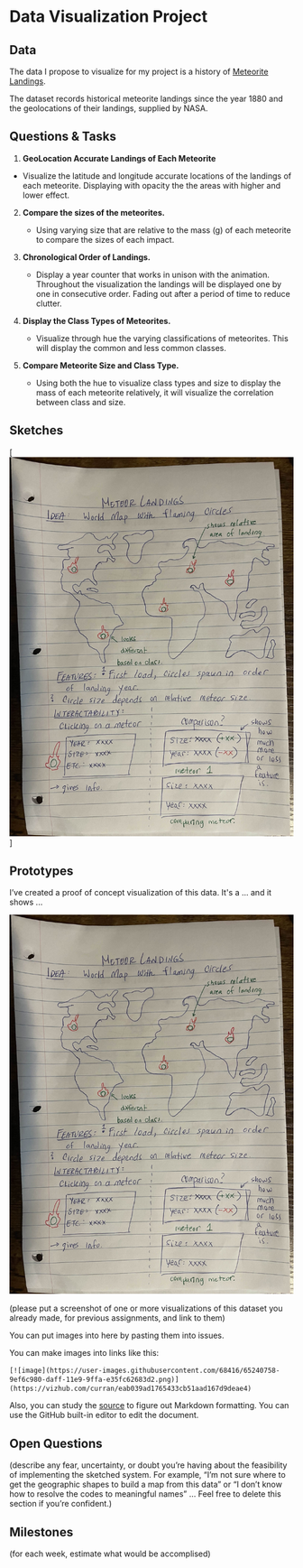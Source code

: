 
# Data Visualization Project

## Data

The data I propose to visualize for my project is a history of [Meteorite Landings](https://data.nasa.gov/Space-Science/Meteorite-Landings/gh4g-9sfh/about_data).

The dataset records historical meteorite landings since the year 1880 and the geolocations of their landings, supplied by NASA. 


## Questions & Tasks

1. **GeoLocation Accurate Landings of Each Meteorite**

  - Visualize the latitude and longitude accurate locations of the landings
    of each meteorite. Displaying with opacity the the areas with higher and
    lower effect.

2. **Compare the sizes of the meteorites.**

   - Using varying size that are relative to the mass (g) of each meteorite
     to compare the sizes of each impact.

3. **Chronological Order of Landings.**

   - Display a year counter that works in unison with the animation.
     Throughout the visualization the landings will be displayed
     one by one in consecutive order. Fading out after a period of time
     to reduce clutter.

4. **Display the Class Types of Meteorites.**

   - Visualize through hue the varying classifications of meteorites.
     This will display the common and less common classes.

5. **Compare Meteorite Size and Class Type.**

   - Using both the hue to visualize class types and size to display
     the mass of each meteorite relatively, it will visualize the
     correlation between class and size. 

## Sketches

[![image](IMG_6679.jpg)]


## Prototypes

I’ve created a proof of concept visualization of this data. It's a ... and it shows ...

[![image](IMG_6679.jpg)](https://vizhub.com/curran/eab039ad1765433cb51aad167d9deae4)

(please put a screenshot of one or more visualizations of this dataset you already made, for previous assignments, and link to them)

You can put images into here by pasting them into issues.

You can make images into links like this:

```
[![image](https://user-images.githubusercontent.com/68416/65240758-9ef6c980-daff-11e9-9ffa-e35fc62683d2.png)](https://vizhub.com/curran/eab039ad1765433cb51aad167d9deae4)
```


Also, you can study the [source](https://raw.githubusercontent.com/curran/dataviz-project-template-proposal/master/README.md) to figure out Markdown formatting. You can use the GitHub built-in editor to edit the document.

## Open Questions

(describe any fear, uncertainty, or doubt you’re having about the feasibility of implementing the sketched system. For example, “I’m not sure where to get the geographic shapes to build a map from this data” or “I don’t know how to resolve the codes to meaningful names” … Feel free to delete this section if you’re confident.)

## Milestones

(for each week, estimate what would be accomplised)
